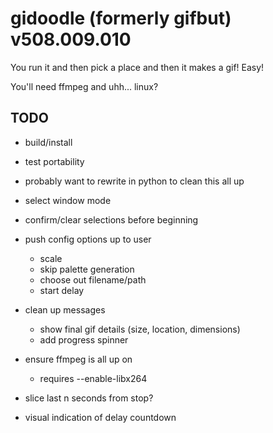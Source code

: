 gidoodle (formerly gifbut) v508.009.010
==========
You run it and then pick a place and then it makes a gif! Easy!

You'll need ffmpeg and uhh... linux?

TODO
------
* build/install
* test portability
* probably want to rewrite in python to clean this all up

* select window mode
* confirm/clear selections before beginning
* push config options up to user
    * scale
    * skip palette generation
    * choose out filename/path
    * start delay
* clean up messages
    * show final gif details (size, location, dimensions)
    * add progress spinner
* ensure ffmpeg is all up on
    * requires --enable-libx264
* slice last n seconds from stop?
* visual indication of delay countdown

